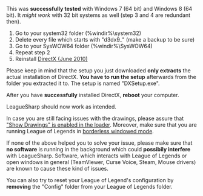 This was **successfully tested** with Windows 7 (64 bit) and Windows 8 (64 bit). It *might work* with 32 bit systems as well (step 3 and 4 are redundant then).

 1. Go to your system32 folder (%windir%\system32)
 2. Delete every file which starts with "d3dx9_" (make a backup to be sure)
 3. Go to your SysWOW64 folder (%windir%\SysWOW64)
 4. Repeat step 2
 5. Reinstall [DirectX (June 2010)](http://download.microsoft.com/download/8/4/A/84A35BF1-DAFE-4AE8-82AF-AD2AE20B6B14/directx_Jun2010_redist.exe)
 
Please keep in mind that the setup you just downloaded **only extracts** the actual installation of DirectX. **You have to run the setup** afterwards from the folder you extracted it to. The setup is named "DXSetup.exe".

After you have **successfully** installed DirectX, **reboot** your computer.

LeagueSharp should now work as intended.

In case you are still facing issues with the drawings, please assure that ["Show Drawings" is enabled in the loader](https://s.put.re/nLwNAfu.png). Moreover, make sure that you are running League of Legends in [borderless windowed mode](https://s.put.re/TgMkcHJ.gif).

If none of the above helped you to solve your issue, please make sure that **no software** is running in the background which could **possibily interfere** with LeagueSharp. Software, which interacts with League of Legends or open windows in general (TeamViewer, Curse Voice, Steam, Mouse drivers) are known to cause these kind of issues. 

You can also try to reset your League of Legend's configuration by **removing** the "Config" folder from your League of Legends folder.
